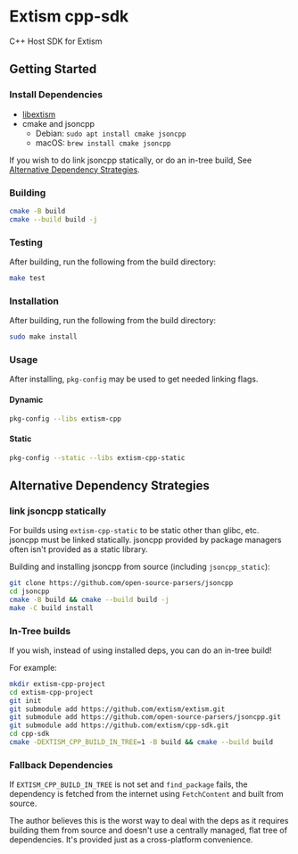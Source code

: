 # Extism cpp-sdk

C++ Host SDK for Extism

## Getting Started

### Install Dependencies

- [libextism](https://extism.org/docs/install)
- cmake and jsoncpp
  - Debian: `sudo apt install cmake jsoncpp`
  - macOS: `brew install cmake jsoncpp`

If you wish to do link jsoncpp statically, or do an in-tree build, See
[Alternative Dependency Strategies](#Alternative-Dependency-Strategies).

### Building

```bash
cmake -B build
cmake --build build -j
```

### Testing

After building, run the following from the build directory:

```bash
make test
```

### Installation

After building, run the following from the build directory:

```bash
sudo make install
```

### Usage

After installing, `pkg-config` may be used to get needed linking flags.

#### Dynamic
```bash
pkg-config --libs extism-cpp
```

#### Static
```bash
pkg-config --static --libs extism-cpp-static
```

## Alternative Dependency Strategies

### link jsoncpp statically

For builds using `extism-cpp-static` to be static other than glibc, etc. jsoncpp
must be linked statically. jsoncpp provided by package managers often isn't
provided as a static library.

Building and installing jsoncpp from source (including `jsoncpp_static`):

```bash
git clone https://github.com/open-source-parsers/jsoncpp
cd jsoncpp
cmake -B build && cmake --build build -j
make -C build install
```

### In-Tree builds

If you wish, instead of using installed deps, you can do an in-tree build!

For example:

```bash
mkdir extism-cpp-project
cd extism-cpp-project
git init
git submodule add https://github.com/extism/extism.git
git submodule add https://github.com/open-source-parsers/jsoncpp.git
git submodule add https://github.com/extism/cpp-sdk.git
cd cpp-sdk
cmake -DEXTISM_CPP_BUILD_IN_TREE=1 -B build && cmake --build build
```

### Fallback Dependencies

If `EXTISM_CPP_BUILD_IN_TREE` is not set and `find_package` fails, the dependency is fetched from the internet using `FetchContent` and built from source.

The author believes this is the worst way to deal with the deps as it requires building them from source and doesn't use a centrally managed, flat tree of dependencies. It's provided just as a cross-platform convenience.
